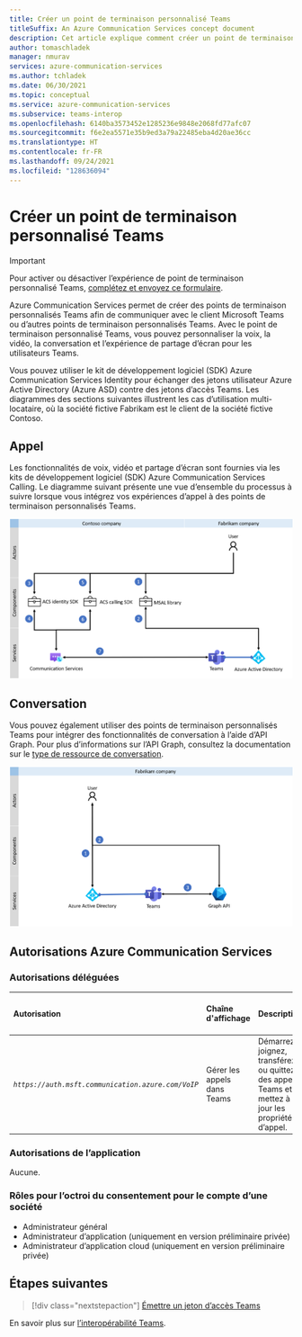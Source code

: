 ```yaml
---
title: Créer un point de terminaison personnalisé Teams
titleSuffix: An Azure Communication Services concept document
description: Cet article explique comment créer un point de terminaison de Teams personnalisé.
author: tomaschladek
manager: nmurav
services: azure-communication-services
ms.author: tchladek
ms.date: 06/30/2021
ms.topic: conceptual
ms.service: azure-communication-services
ms.subservice: teams-interop
ms.openlocfilehash: 6140ba3573452e1285236e9848e2068fd77afc07
ms.sourcegitcommit: f6e2ea5571e35b9ed3a79a22485eba4d20ae36cc
ms.translationtype: HT
ms.contentlocale: fr-FR
ms.lasthandoff: 09/24/2021
ms.locfileid: "128636094"
---
```

# <a name="build-a-custom-teams-endpoint"></a>Créer un point de terminaison personnalisé Teams

> [!IMPORTANT]
> Pour activer ou désactiver l’expérience de point de terminaison personnalisé Teams, [complétez et envoyez ce formulaire](https://forms.office.com/r/B8p5KqCH19).

Azure Communication Services permet de créer des points de terminaison personnalisés Teams afin de communiquer avec le client Microsoft Teams ou d’autres points de terminaison personnalisés Teams. Avec le point de terminaison personnalisé Teams, vous pouvez personnaliser la voix, la vidéo, la conversation et l’expérience de partage d’écran pour les utilisateurs Teams.

Vous pouvez utiliser le kit de développement logiciel (SDK) Azure Communication Services Identity pour échanger des jetons utilisateur Azure Active Directory (Azure ASD) contre des jetons d’accès Teams. Les diagrammes des sections suivantes illustrent les cas d’utilisation multi-locataire, où la société fictive Fabrikam est le client de la société fictive Contoso.

## <a name="calling"></a>Appel 

Les fonctionnalités de voix, vidéo et partage d’écran sont fournies via les kits de développement logiciel (SDK) Azure Communication Services Calling. Le diagramme suivant présente une vue d’ensemble du processus à suivre lorsque vous intégrez vos expériences d’appel à des points de terminaison personnalisés Teams.

![Diagramme du processus d’activation de la fonctionnalité d’appel pour une expérience de point de terminaison de Teams personnalisé.](./media/teams-identities/teams-identity-calling-overview.png)

## <a name="chat"></a>Conversation

Vous pouvez également utiliser des points de terminaison personnalisés Teams pour intégrer des fonctionnalités de conversation à l’aide d’API Graph. Pour plus d’informations sur l’API Graph, consultez la documentation sur le [type de ressource de conversation](/graph/api/channel-post-messages). 

![Diagramme du processus d’activation de la fonctionnalité de conversation pour une expérience de point de terminaison de Teams personnalisé.](./media/teams-identities/teams-identity-chat-overview.png)

## <a name="azure-communication-services-permissions"></a>Autorisations Azure Communication Services

### <a name="delegated-permissions"></a>Autorisations déléguées

|   Autorisation    |  Chaîne d'affichage   |  Description | Consentement de l'administrateur requis | Compte Microsoft pris en charge |
|:--- |:--- |:--- |:--- |:--- |
| _`https://auth.msft.communication.azure.com/VoIP`_ | Gérer les appels dans Teams | Démarrez, joignez, transférez ou quittez des appels Teams et mettez à jour les propriétés d’appel. | Non | Non |

### <a name="application-permissions"></a>Autorisations de l’application

Aucune.

### <a name="roles-for-granting-consent-on-behalf-of-a-company"></a>Rôles pour l’octroi du consentement pour le compte d’une société

- Administrateur général
- Administrateur d’application (uniquement en version préliminaire privée)
- Administrateur d’application cloud (uniquement en version préliminaire privée)

## <a name="next-steps"></a>Étapes suivantes

> [!div class="nextstepaction"]
> [Émettre un jeton d’accès Teams](../quickstarts/manage-teams-identity.md)

En savoir plus sur [l’interopérabilité Teams](./teams-interop.md).
